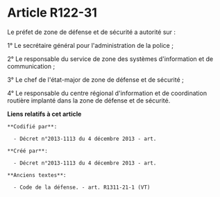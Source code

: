 # Article R122-31

Le préfet de zone de défense et de sécurité a autorité sur :

1° Le secrétaire général pour l'administration de la police ;

2° Le responsable du service de zone des systèmes d'information et de communication ;

3° Le chef de l'état-major de zone de défense et de sécurité ;

4° Le responsable du centre régional d'information et de coordination routière implanté dans la zone de défense et de
sécurité.

**Liens relatifs à cet article**

	**Codifié par**:

	  - Décret n°2013-1113 du 4 décembre 2013 - art.

	**Créé par**:

	  - Décret n°2013-1113 du 4 décembre 2013 - art.

	**Anciens textes**:

	  - Code de la défense. - art. R1311-21-1 (VT)
